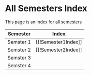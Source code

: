 # All Semesters Index
This page is an index for all semesters 

| Semester  | Index               |
| --------- | ------------------- |
| Semster 1 | [[!Semester1Index]] |
| Semster 2 | [[!Semester2Index]]                    |
| Semster 3 |                     |
| Semster 4 |                     |